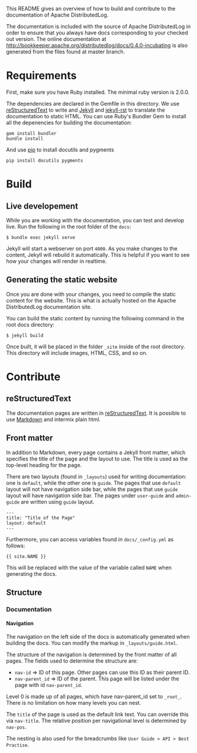 This README gives an overview of how to build and contribute to the documentation of Apache DistributedLog.

The documentation is included with the source of Apache DistributedLog in order to ensure that you always
have docs corresponding to your checked out version. The online documentation at
http://bookkeeper.apache.org/distributedlog/docs/0.4.0-incubating is also generated from the files found at master branch.

# Requirements

First, make sure you have Ruby installed. The minimal ruby version is 2.0.0.

The dependencies are declared in the Gemfile in this directory. We use [reStructuredText](http://docutils.sourceforge.net/rst.html)
to write and [Jekyll](https://jekyllrb.com/) and [jekyll-rst](https://github.com/xdissent/jekyll-rst) to translate the documentation to static HTML.
You can use Ruby's Bundler Gem to install all the depenencies for building the documentation:

    gem install bundler
    bundle install

And use [pip](https://pypi.python.org/pypi/pip) to install docutils and pygments

    pip install docutils pygments

# Build

## Live developement

While you are working with the documentation, you can test and develop live. Run the following in the root folder of the `docs`:

    $ bundle exec jekyll serve

Jekyll will start a webserver on port `4000`. As you make changes to the content, Jekyll will rebuild it automatically.
This is helpful if you want to see how your changes will render in realtime.

## Generating the static website

Once you are done with your changes, you need to compile the static content for the website.
This is what is actually hosted on the Apache DistributedLog documentation site.

You can build the static content by running the following command in the root docs directory:

    $ jekyll build

Once built, it will be placed in the folder `_site` inside of the root directory. This directory will include images, HTML, CSS, and so on.

# Contribute

## reStructuredText

The documentation pages are written in [reStructuredText](http://docutils.sourceforge.net/rst.html). It is possible to use [Markdown](http://daringfireball.net/projects/markdown/syntax) and intermix plain html.

## Front matter

In addition to Markdown, every page contains a Jekyll front matter, which specifies the title of the page and the layout to use.
The title is used as the top-level heading for the page.

There are two layouts (found in `_layouts`) used for writing documentation: one is `default`, while the other one is `guide`.
The pages that use `default` layout will not have navigation side bar, while the pages that use `guide` layout will have
navigation side bar. The pages under `user-guide` and `admin-guide` are written using `guide` layout.

    ---
    title: "Title of the Page"
    layout: default 
    ---

Furthermore, you can access variables found in `docs/_config.yml` as follows:

    {{ site.NAME }}

This will be replaced with the value of the variable called `NAME` when generating the docs.

## Structure

### Documentation

#### Navigation

The navigation on the left side of the docs is automatically generated when building the docs. You can modify the markup in `_layouts/guide.html`.

The structure of the navigation is determined by the front matter of all pages. The fields used to determine the structure are:

- `nav-id` => ID of this page. Other pages can use this ID as their parent ID.
- `nav-parent_id` => ID of the parent. This page will be listed under the page with id `nav-parent_id`.

Level 0 is made up of all pages, which have nav-parent_id set to `_root_`. There is no limitation on how many levels you can nest.

The `title` of the page is used as the default link text. You can override this via `nav-title`. The relative position per navigational level is determined by `nav-pos`.

The nesting is also used for the breadcrumbs like `User Guide > API > Best Practise`.
